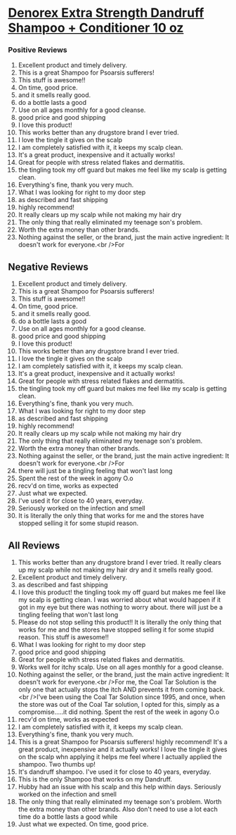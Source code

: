 # [Denorex Extra Strength Dandruff Shampoo + Conditioner 10 oz](https://products.checkmycream.com/products/Denorex-Extra-Strength-Dandruff-Shampoo-+-Conditioner-10-oz.html)

### Positive Reviews

<ol>
      <li>Excellent product and timely delivery.</li>
      <li>This is a great Shampoo for Psoarsis sufferers!</li>
      <li>This stuff is awesome!!</li>
      <li>On time, good price.</li>
      <li>and it smells really good.</li>
      <li>do a bottle lasts a good</li>
      <li>Use on all ages monthly for a good cleanse.</li>
      <li>good price and good shipping</li>
      <li>I love this product!</li>
      <li>This works better than any drugstore brand I ever tried.  </li>
      <li>I love the tingle it gives on the scalp</li>
      <li>I am completely satisfied with it, it keeps my scalp clean.</li>
      <li>It&#x27;s a great product, inexpensive and it actually works!</li>
      <li>Great for people with stress related flakes and dermatitis.</li>
      <li>the tingling took my off guard but makes me feel like my scalp is getting clean.</li>
      <li>Everything&#x27;s fine, thank you very much.</li>
      <li>What I was looking for right to my door step</li>
      <li>as described and fast shipping</li>
      <li>highly recommend!</li>
      <li>It really clears up my scalp while not making my hair  dry</li>
      <li>The only thing that really eliminated my teenage son&#x27;s problem.  </li>
      <li>Worth the extra money than other brands.  </li>
      <li>Nothing against the seller, or the brand, just the main active ingredient: It doesn&#x27;t work for everyone.&lt;br /&gt;For</li>
</ol>


<h2>Negative Reviews</h2>
<ol>
<li> Excellent product and timely delivery.</li>
<li> This is a great Shampoo for Psoarsis sufferers!</li>
<li> This stuff is awesome!!</li>
<li> On time, good price.</li>
<li> and it smells really good.</li>
<li> do a bottle lasts a good</li>
<li> Use on all ages monthly for a good cleanse.</li>
<li> good price and good shipping</li>
<li> I love this product!</li>
<li> This works better than any drugstore brand I ever tried.  </li>
<li> I love the tingle it gives on the scalp</li>
<li> I am completely satisfied with it, it keeps my scalp clean.</li>
<li> It&#x27;s a great product, inexpensive and it actually works!</li>
<li> Great for people with stress related flakes and dermatitis.</li>
<li> the tingling took my off guard but makes me feel like my scalp is getting clean.</li>
<li> Everything&#x27;s fine, thank you very much.</li>
<li> What I was looking for right to my door step</li>
<li> as described and fast shipping</li>
<li> highly recommend!</li>
<li> It really clears up my scalp while not making my hair  dry</li>
<li> The only thing that really eliminated my teenage son&#x27;s problem.  </li>
<li> Worth the extra money than other brands.  </li>
<li> Nothing against the seller, or the brand, just the main active ingredient: It doesn&#x27;t work for everyone.&lt;br /&gt;For</li>
<li> there will just be a tingling feeling that won&#x27;t last long</li>
<li> Spent the rest of the week in agony O.o</li>
<li> recv&#x27;d on time, works as expected</li>
<li> Just what we expected.</li>
<li> I&#x27;ve used it for close to 40 years, everyday.</li>
<li> Seriously worked on the infection and smell</li>
<li> It is literally the only thing that works for me and the stores have stopped selling it for some stupid reason.</li>
</ol>

<h2>All Reviews</h2>

<ol>
    <li> This works better than any drugstore brand I ever tried.  It really clears up my scalp while not making my hair  dry and it smells really good.</li>
    <li> Excellent product and timely delivery.</li>
    <li> as described and fast shipping</li>
    <li> I love this product! the tingling took my off guard but makes me feel like my scalp is getting clean. I was worried about what would happen if it got in my eye but there was nothing to worry about. there will just be a tingling feeling that won&#x27;t last long</li>
    <li> Please do not stop selling this product!! It is literally the only thing that works for me and the stores have stopped selling it for some stupid reason. This stuff is awesome!!</li>
    <li> What I was looking for right to my door step</li>
    <li> good price and good shipping</li>
    <li> Great for people with stress related flakes and dermatitis.</li>
    <li> Works well for itchy scalp. Use on all ages monthly for a good cleanse.</li>
    <li> Nothing against the seller, or the brand, just the main active ingredient: It doesn&#x27;t work for everyone.&lt;br /&gt;For me, the Coal Tar Solution is the only one that actually stops the itch AND prevents it from coming back.&lt;br /&gt;I&#x27;ve been using the Coal Tar Solution since 1995, and once, when the store was out of the Coal Tar solution, I opted for this, simply as a compromise.....it did nothing. Spent the rest of the week in agony O.o</li>
    <li> recv&#x27;d on time, works as expected</li>
    <li> I am completely satisfied with it, it keeps my scalp clean.</li>
    <li> Everything&#x27;s fine, thank you very much.</li>
    <li> This is a great Shampoo for Psoarsis sufferers! highly recommend! It&#x27;s a great product, inexpensive and it actually works! I love the tingle it gives on the scalp whn applying it helps me feel where I actually applied the shampoo. Two thumbs up!</li>
    <li> It&#x27;s dandruff shampoo.  I&#x27;ve used it for close to 40 years, everyday.</li>
    <li> This is the only Shampoo that works on my Dandruff.</li>
    <li> Hubby had an issue with his scalp and this help within days. Seriously worked on the infection and smell</li>
    <li> The only thing that really eliminated my teenage son&#x27;s problem.  Worth the extra money than other brands.  Also don&#x27;t need to use a lot each time do a bottle lasts a good while</li>
    <li> Just what we expected. On time, good price.</li>
</ol>




